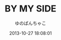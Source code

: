 ---
title: "BY MY SIDE"
date: 2013-10-27 18:08:01
author: ゆのぱんちゃこ
source: "@Qc"
translation: "@悍匪萌新"
typesetting: "@Qc"
tags:
  - 汉化
mediaType: manga
category: "汉化"
resources:
  - src: "**.jpg"
showWordCount: false
---